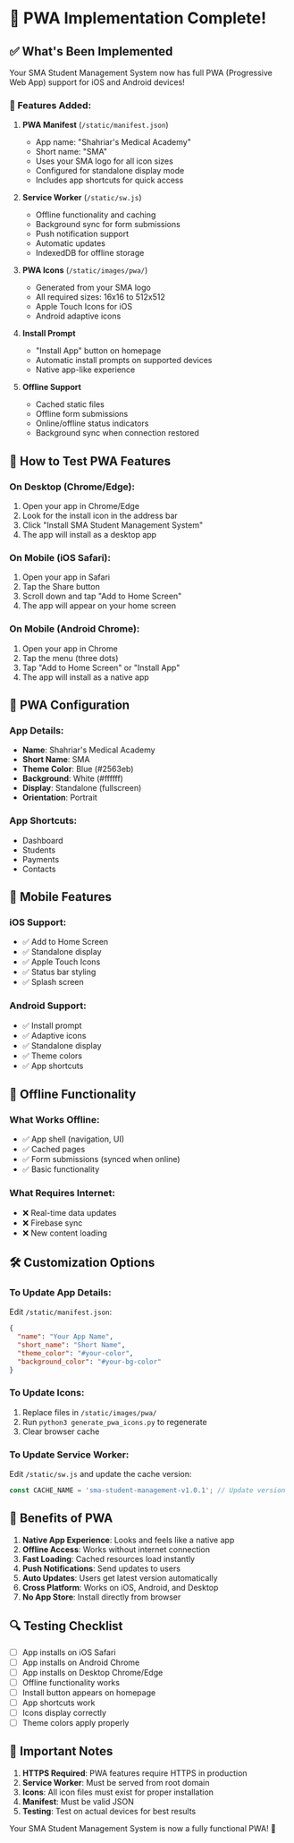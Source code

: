# 📱 PWA Implementation Complete!

## ✅ What's Been Implemented

Your SMA Student Management System now has full PWA (Progressive Web App) support for iOS and Android devices!

### 🎯 Features Added:

1. **PWA Manifest** (`/static/manifest.json`)
   - App name: "Shahriar's Medical Academy"
   - Short name: "SMA"
   - Uses your SMA logo for all icon sizes
   - Configured for standalone display mode
   - Includes app shortcuts for quick access

2. **Service Worker** (`/static/sw.js`)
   - Offline functionality and caching
   - Background sync for form submissions
   - Push notification support
   - Automatic updates
   - IndexedDB for offline storage

3. **PWA Icons** (`/static/images/pwa/`)
   - Generated from your SMA logo
   - All required sizes: 16x16 to 512x512
   - Apple Touch Icons for iOS
   - Android adaptive icons

4. **Install Prompt**
   - "Install App" button on homepage
   - Automatic install prompts on supported devices
   - Native app-like experience

5. **Offline Support**
   - Cached static files
   - Offline form submissions
   - Online/offline status indicators
   - Background sync when connection restored

## 🚀 How to Test PWA Features

### On Desktop (Chrome/Edge):
1. Open your app in Chrome/Edge
2. Look for the install icon in the address bar
3. Click "Install SMA Student Management System"
4. The app will install as a desktop app

### On Mobile (iOS Safari):
1. Open your app in Safari
2. Tap the Share button
3. Scroll down and tap "Add to Home Screen"
4. The app will appear on your home screen

### On Mobile (Android Chrome):
1. Open your app in Chrome
2. Tap the menu (three dots)
3. Tap "Add to Home Screen" or "Install App"
4. The app will install as a native app

## 🔧 PWA Configuration

### App Details:
- **Name**: Shahriar's Medical Academy
- **Short Name**: SMA
- **Theme Color**: Blue (#2563eb)
- **Background**: White (#ffffff)
- **Display**: Standalone (fullscreen)
- **Orientation**: Portrait

### App Shortcuts:
- Dashboard
- Students
- Payments
- Contacts

## 📱 Mobile Features

### iOS Support:
- ✅ Add to Home Screen
- ✅ Standalone display
- ✅ Apple Touch Icons
- ✅ Status bar styling
- ✅ Splash screen

### Android Support:
- ✅ Install prompt
- ✅ Adaptive icons
- ✅ Standalone display
- ✅ Theme colors
- ✅ App shortcuts

## 🔄 Offline Functionality

### What Works Offline:
- ✅ App shell (navigation, UI)
- ✅ Cached pages
- ✅ Form submissions (synced when online)
- ✅ Basic functionality

### What Requires Internet:
- ❌ Real-time data updates
- ❌ Firebase sync
- ❌ New content loading

## 🛠️ Customization Options

### To Update App Details:
Edit `/static/manifest.json`:
```json
{
  "name": "Your App Name",
  "short_name": "Short Name",
  "theme_color": "#your-color",
  "background_color": "#your-bg-color"
}
```

### To Update Icons:
1. Replace files in `/static/images/pwa/`
2. Run `python3 generate_pwa_icons.py` to regenerate
3. Clear browser cache

### To Update Service Worker:
Edit `/static/sw.js` and update the cache version:
```javascript
const CACHE_NAME = 'sma-student-management-v1.0.1'; // Update version
```

## 🎉 Benefits of PWA

1. **Native App Experience**: Looks and feels like a native app
2. **Offline Access**: Works without internet connection
3. **Fast Loading**: Cached resources load instantly
4. **Push Notifications**: Send updates to users
5. **Auto Updates**: Users get latest version automatically
6. **Cross Platform**: Works on iOS, Android, and Desktop
7. **No App Store**: Install directly from browser

## 🔍 Testing Checklist

- [ ] App installs on iOS Safari
- [ ] App installs on Android Chrome
- [ ] App installs on Desktop Chrome/Edge
- [ ] Offline functionality works
- [ ] Install button appears on homepage
- [ ] App shortcuts work
- [ ] Icons display correctly
- [ ] Theme colors apply properly

## 🚨 Important Notes

1. **HTTPS Required**: PWA features require HTTPS in production
2. **Service Worker**: Must be served from root domain
3. **Icons**: All icon files must exist for proper installation
4. **Manifest**: Must be valid JSON
5. **Testing**: Test on actual devices for best results

Your SMA Student Management System is now a fully functional PWA! 🎊
